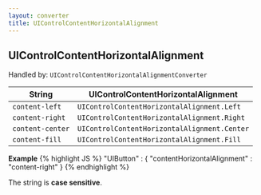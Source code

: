 ```yaml
---
layout: converter
title: UIControlContentHorizontalAlignment
---
```


## UIControlContentHorizontalAlignment
Handled by: <code>UIControlContentHorizontalAlignmentConverter</code>

| String | UIControlContentHorizontalAlignment |
| ------ | -------------- |
| `content-left` | `UIControlContentHorizontalAlignment.Left` |
| `content-right` | `UIControlContentHorizontalAlignment.Right` |
| `content-center` | `UIControlContentHorizontalAlignment.Center` |
| `content-fill` | `UIControlContentHorizontalAlignment.Fill` |

**Example**
{% highlight JS %}
"UIButton" : {
	"contentHorizontalAlignment" : "content-right"
}
{% endhighlight %}

<div class="alert alert-info">
The string is <strong>case sensitive</strong>.
</div>